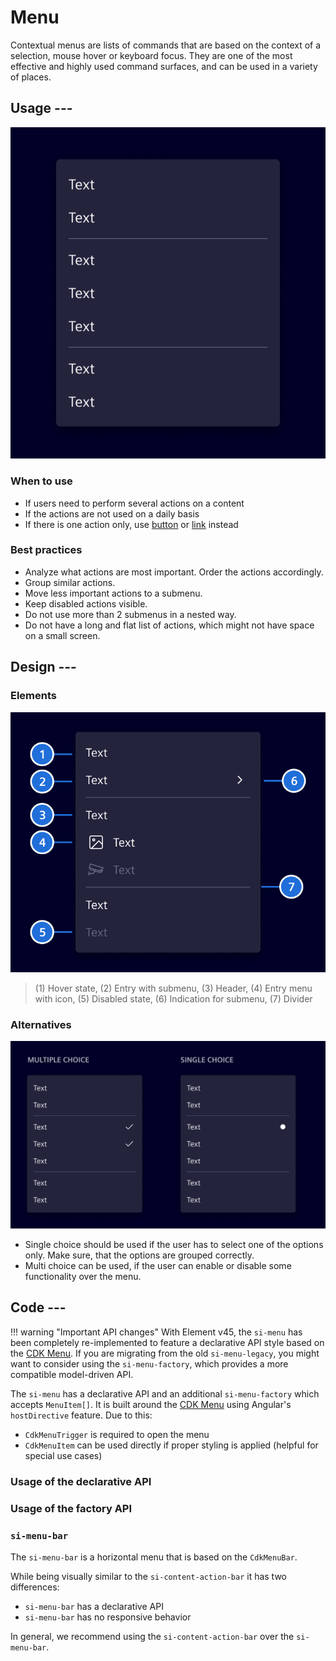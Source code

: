 # Menu

Contextual menus are lists of commands that are based on the context of a selection, mouse hover or keyboard focus.
They are one of the most effective and highly used command surfaces, and can be used in a variety of places.

## Usage ---

![Menu](images/menu.png)

### When to use

- If users need to perform several actions on a content
- If the actions are not used on a daily basis
- If there is one action only, use [button](buttons.md) or [link](links.md) instead

### Best practices

- Analyze what actions are most important. Order the actions accordingly.
- Group similar actions.
- Move less important actions to a submenu.
- Keep disabled actions visible.
- Do not use more than 2 submenus in a nested way.
- Do not have a long and flat list of actions, which might not have space on a small screen.

## Design ---

### Elements

![Elements](images/menu-elements.png)

> (1) Hover state, (2) Entry with submenu, (3) Header, (4) Entry menu with icon, (5) Disabled state, (6) Indication for submenu, (7) Divider

### Alternatives

![Alternatives](images/menu-alternatives.png)

- Single choice should be used if the user has to select one of the options only. Make sure, that the options are grouped correctly.
- Multi choice can be used, if the user can enable or disable some functionality over the menu.

## Code ---

!!! warning "Important API changes"
    With Element v45, the `si-menu` has been completely re-implemented to feature a declarative API style based on the [CDK Menu](https://material.angular.io/cdk/menu/overview).
    If you are migrating from the old `si-menu-legacy`, you might want to consider using the `si-menu-factory`, which provides a more compatible model-driven API.

The `si-menu` has a declarative API and an additional `si-menu-factory` which accepts `MenuItem[]`.
It is built around the [CDK Menu](https://material.angular.io/cdk/menu/overview) using Angular's `hostDirective` feature.
Due to this:

- `CdkMenuTrigger` is required to open the menu
- `CdkMenuItem` can be used directly if proper styling is applied (helpful for special use cases)

### Usage of the declarative API

<si-docs-component example="si-menu/si-menu" height="500"></si-docs-component>

### Usage of the factory API

<si-docs-component example="si-menu/si-menu-factory" height="500"></si-docs-component>

### `si-menu-bar`

The `si-menu-bar` is a horizontal menu that is based on the `CdkMenuBar`.

While being visually similar to the `si-content-action-bar` it has two differences:

- `si-menu-bar` has a declarative API
- `si-menu-bar` has no responsive behavior

In general, we recommend using the `si-content-action-bar` over the `si-menu-bar`.

<si-docs-component example="si-menu/si-menu-bar" height="500"></si-docs-component>

<si-docs-api component="SiMenuItemComponent"></si-docs-api>

<si-docs-api component="SiMenuItemCheckboxComponent"></si-docs-api>

<si-docs-api component="SiMenuItemRadioComponent"></si-docs-api>

<si-docs-api component="SiMenuFactoryComponent"></si-docs-api>

<si-docs-api directive="CdkMenuTrigger"></si-docs-api>

<si-docs-api directive="CdkContextMenuTrigger"></si-docs-api>

<si-docs-types></si-docs-types>
